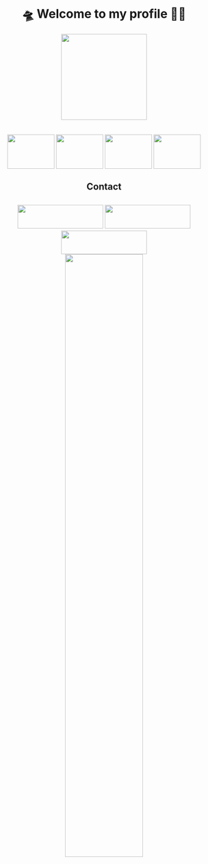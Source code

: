 <h1 align="center">🛸 Welcome to my profile 👨‍💻</h1>

<div align="center">
  <img src="https://github-readme-stats.vercel.app/api?username=Matheus-Pazinati&show_icons=true&count_private=true&theme=tokyonight" height="200" align="center">
</div>
<br></br>
<div align="center">
  <img src="https://cdn.jsdelivr.net/gh/devicons/devicon/icons/html5/html5-original.svg" height="80" width="110" align="center">
  <img src="https://cdn.jsdelivr.net/gh/devicons/devicon/icons/css3/css3-original.svg" height="80" width="110" align="center">
  <img src="https://cdn.jsdelivr.net/gh/devicons/devicon/icons/javascript/javascript-original.svg" height="80" width="110" align="center">
  <img src="https://cdn.jsdelivr.net/gh/devicons/devicon/icons/git/git-original.svg" height="80" width="110" align="center">
  
 </div>
<h2 align="center"> Contact <h2>
<div align="center">
  <a href="mailto:matheuspazinati@gmail.com" target="_blank"> <img src="https://img.shields.io/badge/Gmail-D14836?style=for-the-badge&logo=gmail&logoColor=white" width="200" height="55"></a>  
  <a href="https://www.linkedin.com/in/matheus-pazinati-287925197/" target="_blank"><img src="https://img.shields.io/badge/LinkedIn-0077B5?style=for-the-badge&logo=linkedin&logoColor=white" width="200" height="55"></a>
  <a href="https://discord.gg/sAG8Wc9nEH"><img src="https://img.shields.io/badge/Discord-7289DA?style=for-the-badge&logo=discord&logoColor=white" width="200" height="55"></a>
 </div>
  <div align="center">
    <img src="https://c.tenor.com/uXdShlf0_UcAAAAi/shinkuu-hadouken.gif" width="60%">
  </div>
